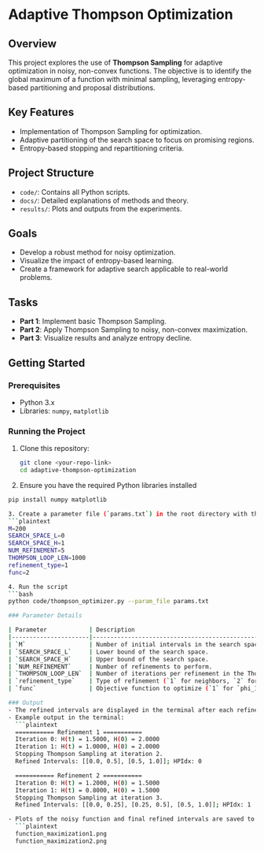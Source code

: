 # Adaptive Thompson Optimization

## Overview
This project explores the use of **Thompson Sampling** for adaptive optimization in noisy, non-convex functions. The objective is to identify the global maximum of a function with minimal sampling, leveraging entropy-based partitioning and proposal distributions.

## Key Features
- Implementation of Thompson Sampling for optimization.
- Adaptive partitioning of the search space to focus on promising regions.
- Entropy-based stopping and repartitioning criteria.

## Project Structure
- `code/`: Contains all Python scripts.
- `docs/`: Detailed explanations of methods and theory.
- `results/`: Plots and outputs from the experiments.

## Goals
- Develop a robust method for noisy optimization.
- Visualize the impact of entropy-based learning.
- Create a framework for adaptive search applicable to real-world problems.

## Tasks
- **Part 1**: Implement basic Thompson Sampling.
- **Part 2**: Apply Thompson Sampling to noisy, non-convex maximization.
- **Part 3**: Visualize results and analyze entropy decline.

## Getting Started
### Prerequisites
- Python 3.x
- Libraries: `numpy`, `matplotlib`

### Running the Project
1. Clone this repository:
   ```bash
   git clone <your-repo-link>
   cd adaptive-thompson-optimization
2. Ensure you have the required Python libraries installed
```bash
pip install numpy matplotlib

3. Create a parameter file (`params.txt`) in the root directory with the following format:
```plaintext
M=200
SEARCH_SPACE_L=0
SEARCH_SPACE_H=1
NUM_REFINEMENT=5
THOMPSON_LOOP_LEN=1000
refinement_type=1
func=2

4. Run the script
```bash
python code/thompson_optimizer.py --param_file params.txt

### Parameter Details

| Parameter            | Description                                                         | Default Value |
|----------------------|---------------------------------------------------------------------|---------------|
| `M`                  | Number of initial intervals in the search space.                   | `200`         |
| `SEARCH_SPACE_L`     | Lower bound of the search space.                                    | `0`           |
| `SEARCH_SPACE_H`     | Upper bound of the search space.                                    | `1`           |
| `NUM_REFINEMENT`     | Number of refinements to perform.                                   | `5`           |
| `THOMPSON_LOOP_LEN`  | Number of iterations per refinement in the Thompson Sampling loop.  | `1000`        |
| `refinement_type`    | Type of refinement (`1` for neighbors, `2` for CDF-based).          | `1`           |
| `func`               | Objective function to optimize (`1` for `phi_1`, `2` for `phi_2`). | `2`           |

### Output
- The refined intervals are displayed in the terminal after each refinement.
- Example output in the terminal:
  ```plaintext
  =========== Refinement 1 ===========
  Iteration 0: H(t) = 1.5000, H(0) = 2.0000
  Iteration 1: H(t) = 1.0000, H(0) = 2.0000
  Stopping Thompson Sampling at iteration 2.
  Refined Intervals: [[0.0, 0.5], [0.5, 1.0]]; HPIdx: 0

  =========== Refinement 2 ===========
  Iteration 0: H(t) = 1.2000, H(0) = 1.5000
  Iteration 1: H(t) = 0.8000, H(0) = 1.5000
  Stopping Thompson Sampling at iteration 3.
  Refined Intervals: [[0.0, 0.25], [0.25, 0.5], [0.5, 1.0]]; HPIdx: 1

- Plots of the noisy function and final refined intervals are saved to `results/plots/` as:
  ```plaintext
  function_maximization1.png
  function_maximization2.png
